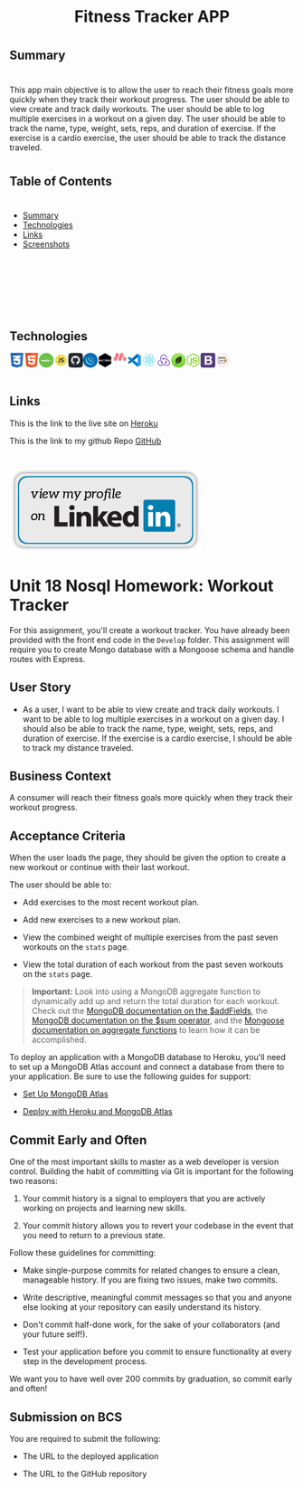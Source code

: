 <b><h1 align="center">Fitness Tracker APP</h1> </b>
  
#
#
## Summary 
#
This app main objective is to allow the user to reach their fitness goals more quickly when they track their workout progress.
The user should be able to view create and track daily workouts. The user should be able to log multiple exercises in a workout on a given day. The user should be able to track the name, type, weight, sets, reps, and duration of exercise. If the exercise is a cardio exercise, the user should be able to track the distance traveled.

#
#

## Table of Contents
#

- [Summary](#Summary)
- [Technologies](#technologies)
- [Links](#links)
- [Screenshots](#screenshots)
#
#

<br>

#
#
<br>

## Technologies
<img align="left" width="26px" alt="CSS" src="images\css.png">
<img align="left" width="26px" alt="HTML" src="images\html.png">
<img align="left" width="26px" alt="Node" src="images\node.png">
<img align="left" width="26px" alt="JS" src="images\JS.png">
<img align="left" width="26px" alt="Github" src="images\github.png">
<img align="left" width="26px" alt="Jquery" src="images\jquery.png">
<img align="left" width="26px" alt="Express" src="images\express.png">
<img align="left" width="26px" alt="Materialiaze" src="images\materialize.png">
<img align="left" width="26px" alt="VSCode" src="images\vscode.png">
<img align="left" width="26px" alt="REACT" src="images\react.png">
<img align="left" width="26px" alt="REDUX" src="images\redux.png">
<img align="left" width="26px" alt="MongoDB" src="images\mongo.png">
<img align="left" width="26px" alt="NodeJS" src="images\node-js.png">
<img align="left" width="26px" alt="BS" src="images\bootstrap.png">
<img align="left" width="26px" alt="API" src="images\api.png">

<br><br>

#
#


## Links 
This is the link to the live site on [Heroku](https://lit-caverns-99318.herokuapp.com/)

This is the link to my github Repo [GitHub](https://github.com/lbladma/My-Fitness-Tracker)
#

 [<img alt="LinkedIn" src="images\linkedin.png">](https://www.linkedin.com/in/taoufika/)




#
#
#
#
#
#
#
#
# Unit 18 Nosql Homework: Workout Tracker

For this assignment, you'll create a workout tracker. You have already been provided with the front end code in the `Develop` folder. This assignment will require you to create Mongo database with a Mongoose schema and handle routes with Express.

## User Story

* As a user, I want to be able to view create and track daily workouts. I want to be able to log multiple exercises in a workout on a given day. I should also be able to track the name, type, weight, sets, reps, and duration of exercise. If the exercise is a cardio exercise, I should be able to track my distance traveled.

## Business Context

A consumer will reach their fitness goals more quickly when they track their workout progress.

## Acceptance Criteria

When the user loads the page, they should be given the option to create a new workout or continue with their last workout.

The user should be able to:

  * Add exercises to the most recent workout plan.

  * Add new exercises to a new workout plan.

  * View the combined weight of multiple exercises from the past seven workouts on the `stats` page.

  * View the total duration of each workout from the past seven workouts on the `stats` page.

> **Important:** Look into using a MongoDB aggregate function to dynamically add up and return the total duration for each workout. Check out the [MongoDB documentation on the $addFields](https://docs.mongodb.com/manual/reference/operator/aggregation/addFields/), the [MongoDB documentation on the $sum operator](https://docs.mongodb.com/manual/reference/operator/aggregation/sum/), and the [Mongoose documentation on aggregate functions](https://mongoosejs.com/docs/api.html#aggregate_Aggregate) to learn how it can be accomplished.

To deploy an application with a MongoDB database to Heroku, you'll need to set up a MongoDB Atlas account and connect a database from there to your application. Be sure to use the following guides for support:

  * [Set Up MongoDB Atlas](../04-Important/MongoAtlas-Setup.md)

  * [Deploy with Heroku and MongoDB Atlas](../04-Important/MongoAtlas-Deploy.md)

## Commit Early and Often

One of the most important skills to master as a web developer is version control. Building the habit of committing via Git is important for the following two reasons:

1. Your commit history is a signal to employers that you are actively working on projects and learning new skills.

2. Your commit history allows you to revert your codebase in the event that you need to return to a previous state.

Follow these guidelines for committing:

* Make single-purpose commits for related changes to ensure a clean, manageable history. If you are fixing two issues, make two commits.

* Write descriptive, meaningful commit messages so that you and anyone else looking at your repository can easily understand its history.

* Don't commit half-done work, for the sake of your collaborators (and your future self!).

* Test your application before you commit to ensure functionality at every step in the development process.

We want you to have well over 200 commits by graduation, so commit early and often!

## Submission on BCS

You are required to submit the following:

* The URL to the deployed application

* The URL to the GitHub repository

